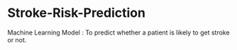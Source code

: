# Stroke-Risk-Prediction
Machine Learning Model : To predict whether a patient is likely to get stroke or not.
